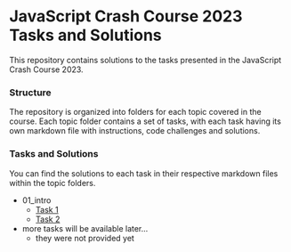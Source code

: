 # JavaScript Crash Course 2023 Tasks and Solutions

This repository contains solutions to the tasks presented in the JavaScript Crash Course 2023.

### Structure

The repository is organized into folders for each topic covered in the course. Each topic folder contains a set of tasks, with each task having its own markdown file with instructions, code challenges and solutions.

### Tasks and Solutions
You can find the solutions to each task in their respective markdown files within the topic folders.

* 01_intro
    - [Task 1](01_intro/task1.md)
    - [Task 2](01_intro/task2.md)
* more tasks will be available later...
    - they were not provided yet